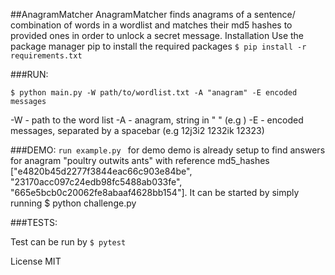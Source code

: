 ##AnagramMatcher
AnagramMatcher finds anagrams of a sentence/ combination of words in a wordlist and matches their md5 hashes to provided ones in order to unlock a secret message.
Installation
Use the package manager pip to install the required packages
`` $ pip install -r requirements.txt ``
	

###RUN:

`` $ python main.py -W path/to/wordlist.txt -A "anagram" -E encoded messages  ``

-W - path to the word list 
-A - anagram, string in " "  (e.g )
-E - encoded messages, separated by a spacebar (e.g  12j3i2 1232ik 12323)


###DEMO:
`` run example.py  ``
for demo
demo is already setup to find answers for anagram "poultry outwits ants" with reference md5_hashes ["e4820b45d2277f3844eac66c903e84be", "23170acc097c24edb98fc5488ab033fe", "665e5bcb0c20062fe8abaaf4628bb154"]. 
It can be started by simply running
$ python challenge.py 
	

###TESTS:

Test can be run by
`` $ pytest ``
	





License
MIT
